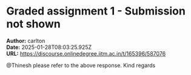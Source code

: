 # Graded assignment 1 - Submission not shown

**Author:** carlton  
**Date:** 2025-01-28T08:03:25.925Z  
**URL:** https://discourse.onlinedegree.iitm.ac.in/t/165396/587076

@Thinesh please refer to the above response.
Kind regards

